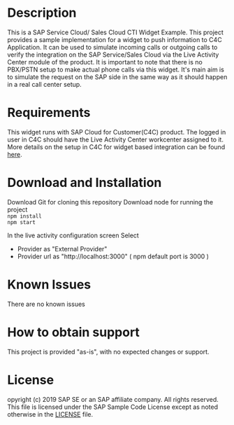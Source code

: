 # Description
This is a SAP Service Cloud/ Sales Cloud CTI Widget Example. This project provides a sample implementation for a widget to push information to C4C Application.
It can be used to simulate incoming calls or outgoing calls to verify the integration on the SAP Service/Sales Cloud via the Live Activity Center module of the product.
It is important to note that there is no PBX/PSTN setup to make actual phone calls via this widget. It's main aim is to simulate the request on the SAP side in the same way as it should happen in a real call center setup.

# Requirements
This widget runs with SAP Cloud for Customer(C4C) product.
The logged in user in C4C should have the Live Activity Center workcenter assigned to it.
More details on the setup in C4C for widget based integration can be found [here]( https://help.sap.com/viewer/5f35ee8b31e44f2786d7c2696defa2f6/1811/en-US/b3d0c82ec5de408d9fdb5e894094dc3d.html#loiob3d0c82ec5de408d9fdb5e894094dc3d).

# Download and Installation
Download Git for cloning this repository
Download node for running the project
<br>`npm install`
<br>`npm start`

In the live activity configuration screen
Select 
- Provider as "External Provider"
- Provider url as "http://localhost:3000" ( npm default port is 3000 )

# Known Issues
There are no known issues

# How to obtain support
This project is provided "as-is", with no expected changes or support.  

# License
opyright (c) 2019 SAP SE or an SAP affiliate company. All rights reserved.
This file is licensed under the SAP Sample Code License except as noted otherwise in the [LICENSE](https://github.com/SAP/cloud-c4s-cti-integration/blob/master/License.md) file.


